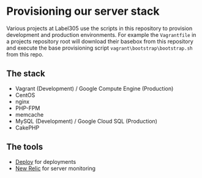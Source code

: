 Provisioning our server stack
===================

Various projects at Label305 use the scripts in this repository to provision development and production environments. For example the `Vagrantfile` in a projects repository root will download their basebox from this repository and execute the base provisioning script `vagrant\bootstrap\bootstrap.sh` from this repo.

The stack
----

* Vagrant (Development) / Google Compute Engine (Production)
* CentOS
* nginx
* PHP-FPM
* memcache
* MySQL (Development) / Google Cloud SQL (Production)
* CakePHP

The tools
----

* [Deploy](http://deployhq.com) for deployments
* [New Relic](http://newrelic.com) for server monitoring
